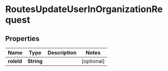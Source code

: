 

# RoutesUpdateUserInOrganizationRequest


## Properties

| Name | Type | Description | Notes |
|------------ | ------------- | ------------- | -------------|
|**roleId** | **String** |  |  [optional] |



